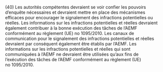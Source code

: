 (40) Les autorités compétentes devraient se voir confier les pouvoirs d’enquête nécessaires et devraient mettre en place des mécanismes efficaces pour encourager le signalement des infractions potentielles ou réelles. Les informations sur les infractions potentielles et réelles devraient également contribuer à la bonne exécution des tâches de l’AEMF conformément au règlement (UE) no 1095/2010. Les canaux de communication pour le signalement des infractions potentielles et réelles devraient par conséquent également être établis par l’AEMF. Les informations sur les infractions potentielles et réelles qui sont communiquées à l’AEMF ne devraient être utilisées qu’aux fins de l’exécution des tâches de l’AEMF conformément au règlement (UE) no 1095/2010.